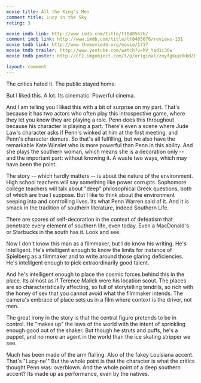 ```yaml
---
movie title: All the King's Men
comment title: Lucy in the Sky
rating: 3

movie imdb link: http://www.imdb.com/title/tt0405676/
comment imdb link: http://www.imdb.com/title/tt0405676/reviews-131
movie tmdb link: http://www.themoviedb.org/movie/1717
movie tmdb trailer: http://www.youtube.com/watch?v=hV_Yad1i36w
movie tmdb poster: http://cf2.imgobject.com/t/p/original/znyfgkupHkbdZb5uBD6KWuWX3BK.jpg

layout: comment
---
```


The critics hated it. The public stayed home. 

But I liked this. A lot. Its cinematic. Powerful cinema.

And I am telling you I liked this with a bit of surprise on my part. That's because it has two actors who often play this introspective game, where they let you know they are playing a role. Penn does this throughout because his character is playing a part. There's even a scene where Jude Law's character asks if Penn's winked at him at the first meeting, and Penn's character demurs. So that's all fulfilling, but we also have the remarkable Kate Winslet who is more powerful than Penn in this ability. And she plays the southern woman, which means she is a decoration only -- and the important part: without knowing it. A waste two ways, which may have been the point.

The story -- which hardly matters -- is about the nature of the environment. High school teachers will say something like power corrupts. Sophomore college teachers will talk about "deep" philosophical Greek questions, both of which are true I suppose. But I like to think about the environment seeping into and controlling lives. Its what Penn Warren said of it. And it is smack in the tradition of southern literature, indeed Southern Life.

There are spores of self-decoration in the context of defeatism that penetrate every element of southern life, even today. Even a MacDonald's or Starbucks in the south has it. Look and see.

Now I don't know this man as a filmmaker, but I do know his writing. He's intelligent. He's intelligent enough to know the limits for instance of Spielberg as a filmmaker and to write around those glaring deficiencies. He's intelligent enough to pick extraordinarily good talent. 

And he's intelligent enough to place the cosmic forces behind this in the place. Its almost as if Terence Malick were his location scout. The places are so characteristically affecting, so full of storytelling tendrils, so rich with the honey of sex that you cannot avoid what the filmmaker intends. The camera's embrace of place sets us in a film where context is the driver, not men.

The great irony in the story is that the central figure pretends to be in control. He "makes up" the laws of the world with the intent of sprinkling enough good out of the shaker. But though he struts and puffs, he's a puppet, and no more an agent in the world than the ice skating stripper we see.

Much has been made of the arm flailing. Also of the fakey Louisiana accent. That's "Lucy-ne'" But the whole point is that the character is what the critics thought Penn was: overblown. And the whole point of a deep southern accent? Its made up as performance, even by the natives.